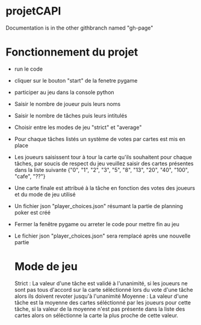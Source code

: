 # projetCAPI
Documentation is in the other githbranch named "gh-page"

# Fonctionnement du projet
- run le code
- cliquer sur le bouton "start" de la fenetre pygame
- participer au jeu dans la console python
- Saisir le nombre de joueur puis leurs noms
- Saisir le nombre de tâches puis leurs intitulés
- Choisir entre les modes de jeu "strict" et "average"
- Pour chaque tâches listés un système de votes par cartes est mis en place
- Les joueurs saisissent tour à tour la carte qu'ils souhaitent pour chaque tâches, par soucis de respect du jeu veuillez saisir des cartes présentes dans la liste suivante {"0", "1", "2", "3", "5", "8", "13", "20", "40", "100", "cafe", "??"}
- Une carte finale est attribué à la tâche en fonction des votes des joueurs et du mode de jeu utilisé
- Un fichier json "player_choices.json" résumant la partie de planning poker est créé
- Fermer la fenêtre pygame ou arreter le code pour mettre fin au jeu
- Le fichier json "player_choices.json" sera remplacé après une nouvelle partie

  # Mode de jeu
  Strict : La valeur d'une tâche est validé à l'unanimité, si les joueurs ne sont pas tous d'accord sur la carte séléctionné lors du vote d'une tâche alors ils doivent revoter jusqu'à l'unanimité
  Moyenne : La valeur d'une tâche est la moyenne des cartes séléctionné par les joueurs pour cette tâche, si la valeur de la moyenne n'est pas présente dans la liste des cartes alors on séléctionne la carte la plus proche de cette valeur.
